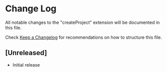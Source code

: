 # Change Log

All notable changes to the "createProject" extension will be documented in this file.

Check [Keep a Changelog](http://keepachangelog.com/) for recommendations on how to structure this file.

## [Unreleased]

- Initial release